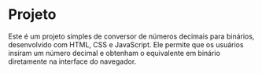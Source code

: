 # Projeto
Este é um projeto simples de conversor de números decimais para binários, desenvolvido com HTML, CSS e JavaScript. Ele permite que os usuários insiram um número decimal e obtenham o equivalente em binário diretamente na interface do navegador.